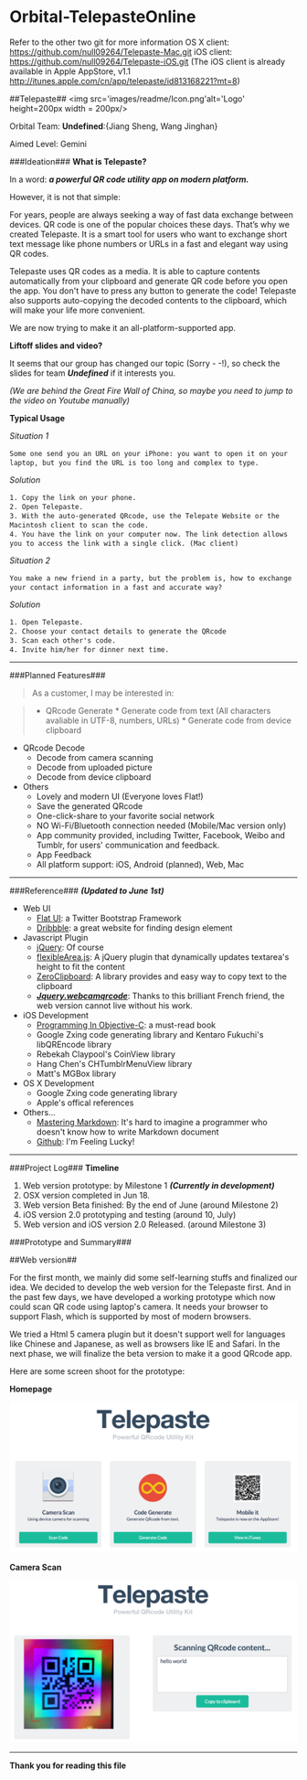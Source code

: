 Orbital-TelepasteOnline
=======================
Refer to the other two git for more information
OS X client: https://github.com/null09264/Telepaste-Mac.git
iOS client: https://github.com/null09264/Telepaste-iOS.git
(The iOS client is already available in Apple AppStore, v1.1 http://itunes.apple.com/cn/app/telepaste/id813168221?mt=8)

##Telepaste##
<img src='images/readme/Icon.png'alt='Logo' height=200px width = 200px/>

Orbital Team: **Undefined**:{Jiang Sheng, Wang Jinghan}

Aimed Level: Gemini

###Ideation###
**What is Telepaste?**

In a word: ***a powerful QR code utility app on modern platform.***

However, it is not that simple:

For years, people are always seeking a way of fast data exchange between devices. QR code is one of the popular choices these days. That’s why we created Telepaste. It is a smart tool for users who want to exchange short text message like phone numbers or URLs in a fast and elegant way using QR codes.

Telepaste uses QR codes as a media. It is able to capture contents automatically from your clipboard and generate QR code before you open the app. You don't have to press any button to generate the code! Telepaste also supports auto-copying the decoded contents to the clipboard, which will make your life more convenient.

We are now trying to make it an all-platform-supported app.

**Liftoff slides and video?**

It seems that our group has changed our topic (Sorry - -!), so check the slides for team ***Undefined*** if it interests you. 

*(We are behind the Great Fire Wall of China, so maybe you need to jump to the video on Youtube manually)*

**Typical Usage**

*Situation 1*

	Some one send you an URL on your iPhone: you want to open it on your laptop, but you find the URL is too long and complex to type.

*Solution*
	
	1. Copy the link on your phone.
	2. Open Telepaste.
	3. With the auto-generated QRcode, use the Telepate Website or the Macintosh client to scan the code.
	4. You have the link on your computer now. The link detection allows you to access the link with a single click. (Mac client)
	
*Situation 2*

	You make a new friend in a party, but the problem is, how to exchange your contact information in a fast and accurate way?

*Solution*
	
	1. Open Telepaste.
	2. Choose your contact details to generate the QRcode
	3. Scan each other's code.
	4. Invite him/her for dinner next time.


* * *

###Planned Features###
> As a customer, I may be interested in:

> * QRcode Generate
	* Generate code from text (All characters avaliable in UTF-8, numbers, URLs)
	* Generate code from device clipboard
* QRcode Decode
	* Decode from camera scanning
	* Decode from uploaded picture
	* Decode from device clipboard
* Others
	* Lovely and modern UI (Everyone loves Flat!)
	* Save the generated QRcode 
	* One-click-share to your favorite social network
	* NO Wi-Fi/Bluetooth connection needed (Mobile/Mac version only)
	* App community provided, including Twitter, Facebook, Weibo and Tumblr, for users' communication and feedback.
	* App Feedback
	* All platform support: iOS, Android (planned), Web, Mac

* * *

###Reference###
***(Updated to June 1st)***

* Web UI
	* [Flat UI](http://designmodo.github.io/Flat-UI/): a Twitter Bootstrap Framework
	* [Dribbble](https://dribbble.com): a great website for finding design element
* Javascript Plugin
	* [jQuery](http://jquery.com): Of course
	* [flexibleArea.js](http://flaviusmatis.github.io/flexibleArea.js/): A jQuery plugin that dynamically updates textarea's height to fit the content
	* [ZeroClipboard](https://github.com/zeroclipboard/zeroclipboard): A library provides and easy way to copy text to the clipboard
	* ***[Jquery.webcamqrcode](http://marcbuils.github.io/jquery.webcamqrcode/)***: Thanks to this brilliant French friend, the web version cannot live without his work. 
* iOS Development
	* [Programming In Objective-C](http://www.amazon.com/Programming-Objective-C-Edition-Developers-Library/dp/0321967607): a must-read book
	* Google Zxing code generating library and Kentaro Fukuchi's libQREncode library
	* Rebekah Claypool's CoinView library
	* Hang Chen's CHTumblrMenuView library
	* Matt's MGBox library
* OS X Development
	* Google Zxing code generating library
	* Apple's offical references
* Others...
	* [Mastering Markdown](https://guides.github.com/features/mastering-markdown/): It's hard to imagine a programmer who doesn't know how to write Markdown document
	* [Github](https://github.com/): I'm Feeling Lucky!


	
* * *

###Project Log###
**Timeline**

1. Web version prototype: by Milestone 1 ***(Currently in development)***
2. OSX version completed in Jun 18.
3. Web version Beta finished: By the end of June (around Milestone 2)
4. iOS version 2.0 prototyping and testing (around 10, July)
5. Web version and iOS version 2.0 Released. (around Milestone 3)

###Prototype and Summary###

##Web version##

For the first month, we mainly did some self-learning stuffs and finalized our idea. We decided to develop the web version for the Telepaste first. And in the past few days, we have developed a working prototype which now could scan QR code using laptop's camera. It needs your browser to support Flash, which is supported by most of modern browsers. 

We tried a Html 5 camera plugin but it doesn't support well for languages like Chinese and Japanese, as well as browsers like IE and Safari. In the next phase, we will finalize the beta version to make it a good QRcode app.

Here are some screen shoot for the prototype:

**Homepage**

<img src='images/readme/p1.png' alt='Homepage' width=600px />

**Camera Scan**

<img src='images/readme/p2.png' alt='Scan' width=600px />

* * *

**Thank you for reading this file**
